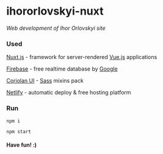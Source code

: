 # ihororlovskyi-nuxt

_Web development of Ihor Orlovskyi site_

### Used

[Nuxt.js](https://nuxtjs.org) - framework for server-rendered [Vue.js](https://vuejs.org) applications

[Firebase](https://firebase.google.com) - free realtime database by [Google](https://developers.google.com)

[Coriolan UI](https://coriolan-ui.github.io) - [Sass](http://sass-lang.com) mixins pack

[Netlify](https://www.netlify.com) - automatic deploy & free hosting platform

### Run

`npm i`

`npm start`

#### Have fun! :)
